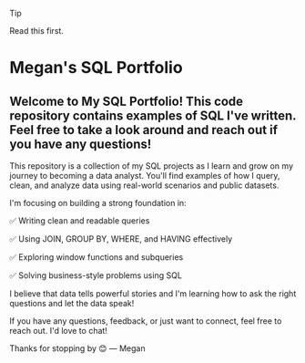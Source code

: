 > [!TIP]
> Read this first.


# Megan's SQL Portfolio

## Welcome to My SQL Portfolio! This code repository contains examples of SQL I've written. Feel free to take a look around and reach out if you have any questions!

This repository is a collection of my SQL projects as I learn and grow on my journey to becoming a data analyst. You'll find examples of how I query, clean, and analyze data using real-world scenarios and public datasets.

I'm focusing on building a strong foundation in:

✅ Writing clean and readable queries

✅ Using JOIN, GROUP BY, WHERE, and HAVING effectively

✅ Exploring window functions and subqueries

✅ Solving business-style problems using SQL

I believe that data tells powerful stories and I'm learning how to ask the right questions and let the data speak!

If you have any questions, feedback, or just want to connect, feel free to reach out. I'd love to chat!

Thanks for stopping by 😊
— Megan

